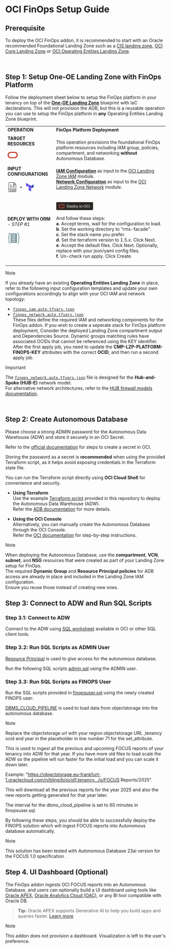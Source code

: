 # OCI FinOps Setup Guide

## Prerequisite

To deploy the OCI FinOps addon, it is recommended to start with an Oracle recommended Foundational Landing Zone such as a [CIS landing zone](https://github.com/oci-landing-zones/oci-cis-landingzone-quickstart), [OCI Core Landing Zone](https://github.com/oci-landing-zones/terraform-oci-core-landingzone) or [OCI Operating Entities Landing Zone](https://github.com/oci-landing-zones/oci-landing-zone-operating-entities/tree/master/blueprints/).  

&nbsp;

## Step 1: Setup One-OE Landing Zone with FinOps Platform

Follow the deployment sheet below to setup the FinOps platform in your tenancy on top of the [**One-OE Landing Zone**](https://github.com/oci-landing-zones/oci-landing-zone-operating-entities/tree/master/blueprints/one-oe/runtime/one-stack) blueprint with IaC declarations.  This will not provision the ADB, but this is a reusable operation you can use to setup the FinOps platform in **any** Operating Entities Landing Zone blueprint.


| |  |
|---|---| 
| **OPERATION** | **FinOps Platform Deployment** | 
| **TARGET RESOURCES**  </br></br><img src="../../../commons/images/icon_oci.jpg" width="32">| </br>This operation provisions the foundational FinOps platform resources including IAM group, policies, compartment, and networking **without** Autonomous Database. | 
| **INPUT CONFIGURATIONS** </br></br><img src="../../../commons/images/icon_json.jpg" width="30" align="center">&nbsp; +&nbsp; <img src="../../../commons/images/icon_terraform.jpg" width="32" align="center">|</br>[**IAM Configuration**](finops_iam.auto.tfvars.json) as input to the [OCI Landing Zone IAM](https://github.com/oracle-quickstart/terraform-oci-cis-landing-zone-iam) module. </br>[**Network Configuration**](finops_network.auto.tfvars.json) as input to the [OCI Landing Zone Network](https://github.com/oci-landing-zones/terraform-oci-modules-networking) module.</br></br> | 
| **DEPLOY WITH ORM** </br>*- STEP #1* </br></br><img src="../../../commons/images/icon_orm.jpg" width="40">| </br>[<img src="/commons/images/DeployToOCI.svg"  height="25" align="center">](https://cloud.oracle.com/resourcemanager/stacks/create?zipUrl=https://github.com/oci-landing-zones/terraform-oci-modules-orchestrator/archive/refs/tags/v2.0.5.zip&zipUrlVariables={"input_config_files_urls":"https://raw.githubusercontent.com/oci-landing-zones/oci-landing-zone-operating-entities/master/addons/oci-finops/finops-setup/finops_iam.auto.tfvars.json,https://raw.githubusercontent.com/oci-landing-zones/oci-landing-zone-operating-entities/master/addons/oci-finops/finops-setup/finops_network.auto.tfvars.json"})  </br></br> And follow these steps:</br> **a**. Accept terms,  wait for the configuration to load. </br> **b**. Set the working directory to “rms-facade”. </br> **c**. Set the stack name you prefer.</br> **d**. Set the terraform version to 1.5.x. Click Next. </br> **e**. Accept the default files. Click Next. Optionally, replace with your json/yaml config files. </br> **f**. Un-check run apply. Click Create. </br> </br> |


> [!NOTE]  
> If you already have an existing **Operating Entities Landing Zone** in place, refer to the following input configuration templates and update your own configurations accordingly to align with your OCI IAM and network topology:  
> - [`finops_iam.auto.tfvars.json`](./finops_iam.auto.tfvars.json)  
> - [`finops_network.auto.tfvars.json`](./finops_network.auto.tfvars.json)  <br>
> These files define the required IAM and networking components for the FinOps addon. If you wish to create a seperate stack for FinOps platform deployment, Consider the deployed Landing Zone compartment output and Dependencies Source. 
> Dynamic groups matching rules have associated OCIDs that cannot be referenced using the KEY identifier. After the first apply job, you need to update the **CMP-LZP-PLATFORM-FINOPS-KEY** attributes with the correct **OCID**, and then run a second apply job.

> [!IMPORTANT]  
> The [`finops_network.auto.tfvars.json`](./finops_network.auto.tfvars.json) file is designed for the **Hub-and-Spoke (HUB-E)** network model.  
> For alternative network architectures, refer to the [HUB firewall models documentation](https://github.com/oci-landing-zones/oci-landing-zone-operating-entities/tree/master/addons/oci-hub-models).

&nbsp;

## Step 2: Create Autonomous Database
Please choose a strong ADMIN password for the Autonomous Data Warehouse (ADW) and store it securely in an OCI Secret.

Refer to the [official documentation](https://docs.oracle.com/en-us/iaas/finops-setup/KeyManagement/Tasks/managingsecrets_topic-To_create_a_new_secret.htm) for steps to create a secret in OCI.

Storing the password as a secret is **recommended** when using the provided Terraform script, as it helps avoid exposing credentials in the Terraform state file.

You can run the Terraform script directly using **OCI Cloud Shell** for convenience and security.


- **Using Terraform**  
Use the example [Terraform script](/addons/oci-finops/finops-setup/terraform/) provided in this repository to deploy the Autonomous Data Warehouse (ADW).  
Refer the [ADB documentation](https://docs.oracle.com/en/cloud/paas/autonomous-database/index.html) for more details.

- **Using the OCI Console**  
Alternatively, you can manually create the Autonomous Database through the OCI Console.  
Refer the [OCI documentation](https://docs.oracle.com/en-us/iaas/autonomous-database-serverless/doc/autonomous-provision.html) for step-by-step instructions.

> [!NOTE]
> When deploying the Autonomous Database, use the **compartment**, **VCN**, **subnet**, and **NSG** resources that were created as part of your Landing Zone setup for FinOps.  
> The required **Dynamic Group** and **Resource Principal policies** for ADB access are already in place and included in the Landing Zone IAM configuration.  
> Ensure you reuse those instead of creating new ones.

## Step 3: Connect to ADW and Run SQL Scripts
### Step 3.1: Connect to ADW
Connect to the ADW using [SQL worksheet](https://docs.oracle.com/en-us/iaas/database-tools/doc/run-sql-statement-sql-worksheet.html) available in OCI  or other SQL client tools.


### Step 3.2: Run SQL Scripts as ADMIN User
[Resource Principal](https://docs.oracle.com/en/cloud/paas/autonomous-database/serverless/adbsb/resource-principal.html) is used to give access for the autonomous database. 


Run the following SQL scripts [admin.sql](/addons/oci-finops/finops-setup/sql/admin.sql) using the ADMIN user.

### Step 3.3: Run SQL Scripts as FINOPS User

Run the SQL scripts provided in [finopsuser.sql](/addons/oci-finops/finops-setup/sql/finopsuser.sql) using the newly created FINOPS user:

[DBMS_CLOUD_PIPELINE](https://docs.oracle.com/en/cloud/paas/autonomous-database/serverless/adbsb/autonomous-pipeline.html) is used to load data from objectstorage into the autonomous database. 

> [!NOTE]
> Replace the objectstorage url with your region objectstorage URL ,tenancy ocid and year in the placeholder in line number 71 for the set_attribute. 

This is used to ingest all the previous and upcoming FOCUS reports of your tenancy into ADW for that year. If you have more old files to load scale the ADW so the pipeline will run faster for the initial load and you can scale it down later.

Example: "https://objectstorage.eu-frankfurt-1.oraclecloud.com/n/bling/b/ocid1.tenancy.../o/FOCUS Reports/2025". 

This will download all the previous reports for the year 2025 and also the new reports getting generated for that year later.

The interval for the dbms_cloud_pipeline is set to 60 minutes in finopsuser.sql. 


By following these steps, you should be able to successfully deploy the FINOPS solution which will ingest FOCUS reports into Autonomous database automatically.

> [!NOTE]
> This solution has been tested with Autonomous Database 23ai version for the FOCUS 1.0 specification .

## Step 4. UI Dashboard (Optional)

The FinOps addon ingests OCI FOCUS reports into an Autonomous Database, and users can optionally build a UI dashboard using tools like [Oracle APEX](https://docs.oracle.com/en/database/oracle/apex/24.2/index.html), [Oracle Analytics Cloud (OAC)](https://www.oracle.com/business-analytics/analytics-cloud.html), or any BI tool compatible with Oracle DB.

> **Tip:** Oracle APEX supports Generative AI to help you build apps and queries faster. [Learn more](https://docs.oracle.com/en/database/oracle/apex/24.2/htmdb/managing-generative-ai-in-apex.html)

> [!NOTE]
> This addon does not provision a dashboard. Visualization is left to the user's preference.
